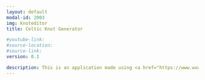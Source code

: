 ```yaml
---
layout: default
modal-id: 2003
img: knoteditor
title: Celtic Knot Generator

#youtube-link: 
#source-location: 
#source-link: 
version: 0.1

description: This is an application made using <a href="https://www.wxwidgets.org/" target="_blank">wxWidgets</a> and Daniel Isdell's <a href="http://clanbadge.com/" target="_blank">Celtic Knot Font</a>, to randomly generate Celtic knots. It is still in its beta stage with more features being added, like different types of symmetry or wrapping around the borders. Portions of the knot can be edited, so you can make it exactly how you want!
---
```

